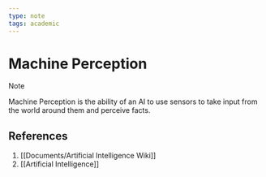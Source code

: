 ```yaml
---
type: note
tags: academic
---
```

# Machine Perception

> [!note] 
> Machine Perception is the ability of an AI to use sensors to take input from the world around them and perceive facts.

## References
1. [[Documents/Artificial Intelligence Wiki]]
2. [[Artificial Intelligence]]